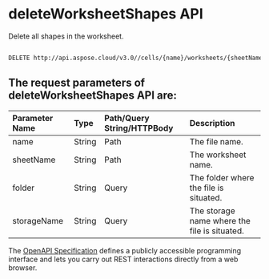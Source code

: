 # **deleteWorksheetShapes API**

Delete all shapes in the worksheet. 

```bash

DELETE http://api.aspose.cloud/v3.0//cells/{name}/worksheets/{sheetName}/shapes

```

## The request parameters of **deleteWorksheetShapes** API are: 

| Parameter Name | Type | Path/Query String/HTTPBody | Description | 
| :- | :- | :- |:- | 
|name|String|Path|The file name.|
|sheetName|String|Path|The worksheet name.|
|folder|String|Query|The folder where the file is situated.|
|storageName|String|Query|The storage name where the file is situated.|


The [OpenAPI Specification](https://reference.aspose.cloud/cells/#/ShapesController/DeleteWorksheetShapes) defines a publicly accessible programming interface and lets you carry out REST interactions directly from a web browser.
